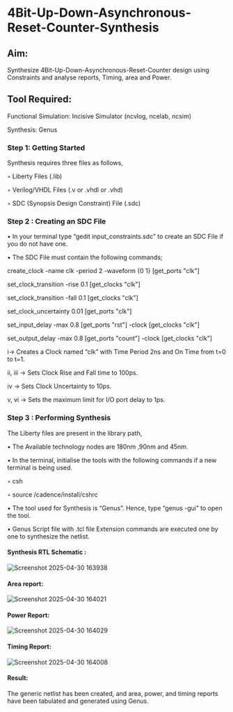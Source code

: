 # 4Bit-Up-Down-Asynchronous-Reset-Counter-Synthesis

## Aim:

Synthesize 4Bit-Up-Down-Asynchronous-Reset-Counter design using Constraints and analyse reports, Timing, area and Power.

## Tool Required:

Functional Simulation: Incisive Simulator (ncvlog, ncelab, ncsim)

Synthesis: Genus

### Step 1: Getting Started

Synthesis requires three files as follows,

◦ Liberty Files (.lib)

◦ Verilog/VHDL Files (.v or .vhdl or .vhd)

◦ SDC (Synopsis Design Constraint) File (.sdc)

 ### Step 2 : Creating an SDC File

•	In your terminal type “gedit input_constraints.sdc” to create an SDC File if you do not have one.

•	The SDC File must contain the following commands;

create_clock -name clk -period 2 -waveform {0 1} [get_ports "clk"]

set_clock_transition -rise 0.1 [get_clocks "clk"]

set_clock_transition -fall 0.1 [get_clocks "clk"]

set_clock_uncertainty 0.01 [get_ports "clk"]

set_input_delay -max 0.8 [get_ports "rst"] -clock [get_clocks "clk"]

set_output_delay -max 0.8 [get_ports "count"] -clock [get_clocks "clk"]

i→ Creates a Clock named “clk” with Time Period 2ns and On Time from t=0 to t=1.

ii, iii → Sets Clock Rise and Fall time to 100ps.

iv → Sets Clock Uncertainty to 10ps.

v, vi → Sets the maximum limit for I/O port delay to 1ps.

### Step 3 : Performing Synthesis

The Liberty files are present in the library path,

• The Available technology nodes are 180nm ,90nm and 45nm.

• In the terminal, initialise the tools with the following commands if a new terminal is being
used.

◦ csh

◦ source /cadence/install/cshrc

• The tool used for Synthesis is “Genus”. Hence, type “genus -gui” to open the tool.

• Genus Script file with .tcl file Extension commands are executed one by one to synthesize the netlist.



#### Synthesis RTL Schematic :

![Screenshot 2025-04-30 163938](https://github.com/user-attachments/assets/7ae3e708-de36-4a0b-b08b-a48ba54775e3)


#### Area report:

![Screenshot 2025-04-30 164021](https://github.com/user-attachments/assets/8ee1c1f6-c7d4-4b2e-b979-abc9e3193b3f)


#### Power Report:

![Screenshot 2025-04-30 164029](https://github.com/user-attachments/assets/2af0e371-4c0f-46d6-ba08-a20bab69f6dc)


#### Timing Report:

![Screenshot 2025-04-30 164008](https://github.com/user-attachments/assets/a68567d7-409f-43d0-85ca-168bb9f0168b)


#### Result: 

The generic netlist has been created, and area, power, and timing reports have been tabulated and generated using Genus.





